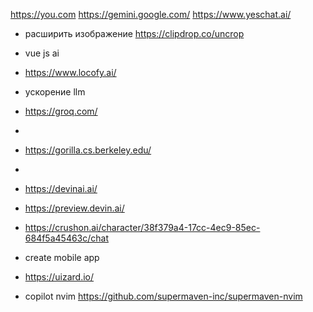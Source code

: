 https://you.com
https://gemini.google.com/
https://www.yeschat.ai/

- расширить изображение
https://clipdrop.co/uncrop

- vue js ai
- https://www.locofy.ai/

- ускорение llm
- https://groq.com/

- 
- https://gorilla.cs.berkeley.edu/

- 
- https://devinai.ai/
- https://preview.devin.ai/
- https://crushon.ai/character/38f379a4-17cc-4ec9-85ec-684f5a45463c/chat

- create mobile app
- https://uizard.io/

- copilot nvim 
https://github.com/supermaven-inc/supermaven-nvim
